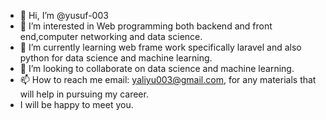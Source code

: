- 👋 Hi, I’m @yusuf-003
- 👀 I’m interested in Web programming both backend and front end,computer networking and data science.
- 🌱 I’m currently learning web frame work specifically laravel and also python for data science and machine learning.
- 💞️ I’m looking to collaborate on data science and machine learning.
- 📫 How to reach me email: yaliyu003@gmail.com, for any materials that will help in pursuing my career.
- I will be happy to meet you.
<!---
yusuf-003/yusuf-003 is a ✨ special ✨ repository because its `README.md` (this file) appears on your GitHub profile.
You can click the Preview link to take a look at your changes.
--->
